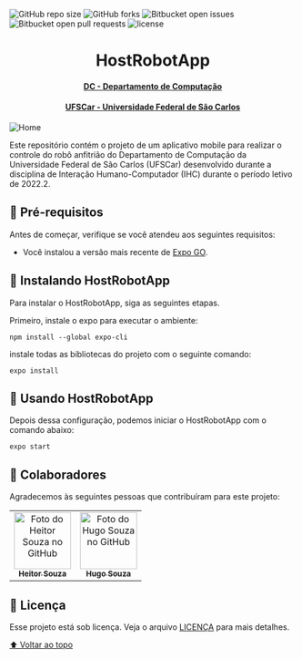 ![GitHub repo size](https://img.shields.io/github/repo-size/souzaitor/AppRobo?style=for-the-badge)
![GitHub forks](https://img.shields.io/github/forks/souzaitor/AppRobo?style=for-the-badge)
![Bitbucket open issues](https://img.shields.io/bitbucket/issues/souzaitor/AppRobo?style=for-the-badge)
![Bitbucket open pull requests](https://img.shields.io/bitbucket/pr-raw/souzaitor/AppRobo?style=for-the-badge) 
![license](https://img.shields.io/github/license/souzaitor/AppRobo?style=for-the-badge)

  <h1 align="center">HostRobotApp</h1>
  
<h4 align="center"> <a href="https://site.dc.ufscar.br/"> DC - Departamento de Computação</a>  </h4>
<h4 align="center"> <a href="https://www.ufscar.br/">UFSCar - Universidade Federal de São Carlos</a>  </h4>

<!---Esses são exemplos. Veja https://shields.io para outras pessoas ou para personalizar este conjunto de escudos. Você pode querer incluir dependências, status do projeto e informações de licença aqui--->


![Home](https://user-images.githubusercontent.com/39158108/223009394-84d331ab-9933-47c9-817a-8e796fc4ac26.jpg)


Este repositório contém o projeto de um aplicativo mobile para realizar o controle do robô anfitrião do Departamento de Computação da Universidade Federal de São Carlos (UFSCar) desenvolvido durante a disciplina de Interação Humano-Computador (IHC) durante o período letivo de 2022.2. 


## 🤖 Pré-requisitos

Antes de começar, verifique se você atendeu aos seguintes requisitos:
<!---Estes são apenas requisitos de exemplo. Adicionar, duplicar ou remover conforme necessário--->
* Você instalou a versão mais recente de [Expo GO](https://expo.dev/client).

## 🤖 Instalando HostRobotApp

Para instalar o HostRobotApp, siga as seguintes etapas.

Primeiro, instale o expo para executar o ambiente:
```
npm install --global expo-cli
```

instale todas as bibliotecas do projeto com o seguinte comando:
```
expo install
```

## 🤖  Usando HostRobotApp

Depois dessa configuração, podemos iniciar o HostRobotApp com o comando abaixo:

```
expo start
```

## 🤝 Colaboradores

Agradecemos às seguintes pessoas que contribuíram para este projeto:

<table>
  <tr>
    <td align="center">
      <a href="https://github.com/souzaitor">
        <img src="https://avatars.githubusercontent.com/souzaitor" width="100px;" alt="Foto do Heitor Souza no GitHub"/><br>
        <sub>
          <b>Heitor Souza</b>
        </sub>
      </a>
    </td>
    <td align="center">
      <a href="https://github.com/Hugo-Souza">
        <img src="https://avatars.githubusercontent.com/Hugo-Souza" width="100px;" alt="Foto do Hugo Souza no GitHub"/><br>
        <sub>
          <b>Hugo Souza</b>
        </sub>
      </a>
    </td>
  </tr>
</table>


## 📝 Licença

Esse projeto está sob licença. Veja o arquivo [LICENÇA](LICENSE.md) para mais detalhes.

[⬆ Voltar ao topo](#HostRobotApp)<br>
